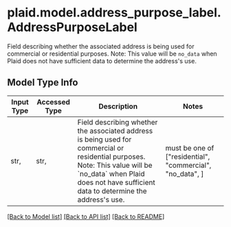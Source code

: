 # plaid.model.address_purpose_label.AddressPurposeLabel

Field describing whether the associated address is being used for commercial or residential purposes.  Note: This value will be `no_data` when Plaid does not have sufficient data to determine the address's use.

## Model Type Info
Input Type | Accessed Type | Description | Notes
------------ | ------------- | ------------- | -------------
str,  | str,  | Field describing whether the associated address is being used for commercial or residential purposes.  Note: This value will be &#x60;no_data&#x60; when Plaid does not have sufficient data to determine the address&#x27;s use. | must be one of ["residential", "commercial", "no_data", ] 

[[Back to Model list]](../../README.md#documentation-for-models) [[Back to API list]](../../README.md#documentation-for-api-endpoints) [[Back to README]](../../README.md)

